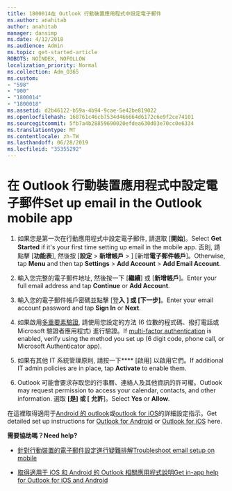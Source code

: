 ```yaml
---
title: 1800014在 Outlook 行動裝置應用程式中設定電子郵件
ms.author: anahitab
author: anahitab
manager: dansimp
ms.date: 4/12/2018
ms.audience: Admin
ms.topic: get-started-article
ROBOTS: NOINDEX, NOFOLLOW
localization_priority: Normal
ms.collection: Adm_O365
ms.custom:
- "598"
- "900"
- "1800014"
- "1800018"
ms.assetid: d2b46122-b59a-4b94-9cae-5e42be819022
ms.openlocfilehash: 168761c46cb7534d466664d6172c6e9f2ce74101
ms.sourcegitcommit: 5fb7a4b28859690020efdea630d03e70cc0e6334
ms.translationtype: MT
ms.contentlocale: zh-TW
ms.lasthandoff: 06/28/2019
ms.locfileid: "35355292"
---
```

# <a name="set-up-email-in-the-outlook-mobile-app"></a><span data-ttu-id="04498-102">在 Outlook 行動裝置應用程式中設定電子郵件</span><span class="sxs-lookup"><span data-stu-id="04498-102">Set up email in the Outlook mobile app</span></span>

1. <span data-ttu-id="04498-103">如果您是第一次在行動應用程式中設定電子郵件, 請選取 [**開始**]。</span><span class="sxs-lookup"><span data-stu-id="04498-103">Select **Get Started** if it's your first time setting up email in the mobile app.</span></span> <span data-ttu-id="04498-104">否則, 請點擊 [**功能表**], 然後按 [**設定** \> **新增帳戶** \> ] [新增**電子郵件帳戶**]。</span><span class="sxs-lookup"><span data-stu-id="04498-104">Otherwise, tap **Menu** and then tap **Settings** \> **Add Account** \> **Add Email Account**.</span></span>

2. <span data-ttu-id="04498-105">輸入您完整的電子郵件地址, 然後按一下 [**繼續**] 或 [**新增帳戶**]。</span><span class="sxs-lookup"><span data-stu-id="04498-105">Enter your full email address and tap **Continue** or **Add Account**.</span></span>

3. <span data-ttu-id="04498-106">輸入您的電子郵件帳戶密碼並點擊 [登**入** **] 或 [下一步]**。</span><span class="sxs-lookup"><span data-stu-id="04498-106">Enter your email account password and tap **Sign In** or **Next**.</span></span>

4. <span data-ttu-id="04498-107">如果啟用[多重要素驗證](https://support.office.com/article/8f0454b2-f51a-4d9c-bcde-2c48e41621c6.aspx), 請使用您設定的方法 (6 位數的程式碼、撥打電話或 Microsoft 驗證者應用程式) 進行驗證。</span><span class="sxs-lookup"><span data-stu-id="04498-107">If [multi-factor authentication](https://support.office.com/article/8f0454b2-f51a-4d9c-bcde-2c48e41621c6.aspx) is enabled, verify using the method you set up (6 digit code, phone call, or Microsoft Authenticator app).</span></span>

5. <span data-ttu-id="04498-108">如果有其他 IT 系統管理原則, 請按一下\*\*\*\* [啟用] 以啟用它們。</span><span class="sxs-lookup"><span data-stu-id="04498-108">If additional IT admin policies are in place, tap **Activate** to enable them.</span></span>

6. <span data-ttu-id="04498-109">Outlook 可能會要求存取您的行事曆、連絡人及其他資訊的許可權。</span><span class="sxs-lookup"><span data-stu-id="04498-109">Outlook may request permission to access your calendar, contacts, and other information.</span></span> <span data-ttu-id="04498-110">選取 **[是] 或 [** **允許**]。</span><span class="sxs-lookup"><span data-stu-id="04498-110">Select **Yes** or **Allow**.</span></span>

<span data-ttu-id="04498-111">在這裡取得適用于[Android 的 outlook](https://support.office.com/article/886db551-8dfa-4fd5-b835-f8e532091872.aspx)或[outlook for iOS](https://support.office.com/article/b2de2161-cc1d-49ef-9ef9-81acd1c8e234.aspx)的詳細設定指示。</span><span class="sxs-lookup"><span data-stu-id="04498-111">Get detailed set up instructions for [Outlook for Android](https://support.office.com/article/886db551-8dfa-4fd5-b835-f8e532091872.aspx) or [Outlook for iOS](https://support.office.com/article/b2de2161-cc1d-49ef-9ef9-81acd1c8e234.aspx) here.</span></span>
  
 <span data-ttu-id="04498-112">**需要協助嗎？**</span><span class="sxs-lookup"><span data-stu-id="04498-112">**Need help?**</span></span>
  
- [<span data-ttu-id="04498-113">針對行動裝置的電子郵件設定進行疑難排解</span><span class="sxs-lookup"><span data-stu-id="04498-113">Troubleshoot email setup on mobile</span></span>](https://support.office.com/article/a264ef01-9c88-48fb-9285-7017e4f31f02.aspx)

- [<span data-ttu-id="04498-114">取得適用于 iOS 和 Android 的 Outlook 相關應用程式說明</span><span class="sxs-lookup"><span data-stu-id="04498-114">Get in-app help for Outlook for iOS and Android</span></span>](https://support.office.com/article/218a22d1-9fa5-4889-b689-de1c63493243.aspx#ID0EAABAAA=Contact_Support)
